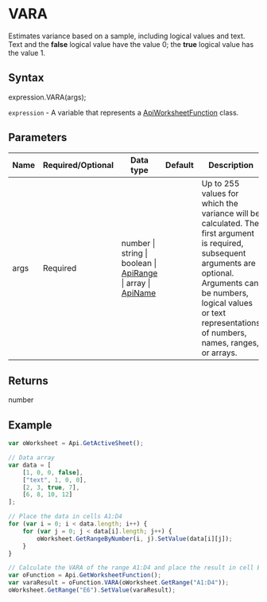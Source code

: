 # VARA

Estimates variance based on a sample, including logical values and text. Text and the **false** logical value have the value 0; the **true** logical value has the value 1.

## Syntax

expression.VARA(args);

`expression` - A variable that represents a [ApiWorksheetFunction](../ApiWorksheetFunction.md) class.

## Parameters

| **Name** | **Required/Optional** | **Data type** | **Default** | **Description** |
| ------------- | ------------- | ------------- | ------------- | ------------- |
| args | Required | number &#124; string &#124; boolean &#124; [ApiRange](../../ApiRange/ApiRange.md) &#124; array &#124; [ApiName](../../ApiName/ApiName.md) |  | Up to 255 values for which the variance will be calculated. The first argument is required, subsequent arguments are optional. Arguments can be numbers, logical values or text representations of numbers, names, ranges, or arrays. |

## Returns

number

## Example



```javascript
var oWorksheet = Api.GetActiveSheet();

// Data array
var data = [
    [1, 0, 0, false],
    ["text", 1, 0, 0],
    [2, 3, true, 7],
    [6, 8, 10, 12]
];

// Place the data in cells A1:D4
for (var i = 0; i < data.length; i++) {
    for (var j = 0; j < data[i].length; j++) {
        oWorksheet.GetRangeByNumber(i, j).SetValue(data[i][j]);
    }
}

// Calculate the VARA of the range A1:D4 and place the result in cell E6
var oFunction = Api.GetWorksheetFunction();
var varaResult = oFunction.VARA(oWorksheet.GetRange("A1:D4"));
oWorksheet.GetRange("E6").SetValue(varaResult);



```
